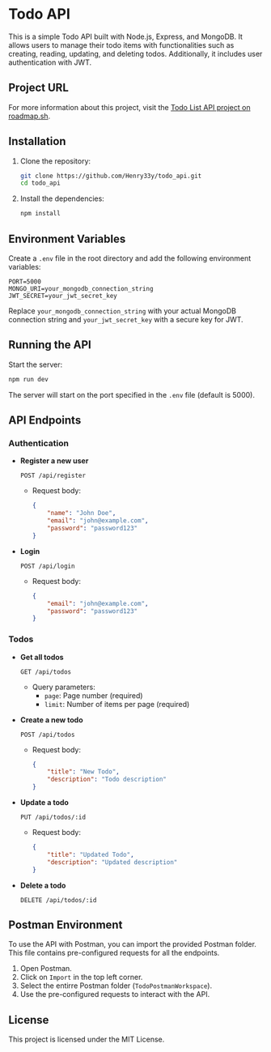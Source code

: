 # Todo API

This is a simple Todo API built with Node.js, Express, and MongoDB. It allows users to manage their todo items with functionalities such as creating, reading, updating, and deleting todos. Additionally, it includes user authentication with JWT.

## Project URL

For more information about this project, visit the [Todo List API project on roadmap.sh](https://roadmap.sh/projects/todo-list-api).

## Installation

1. Clone the repository:
    ```sh
    git clone https://github.com/Henry33y/todo_api.git
    cd todo_api
    ```

2. Install the dependencies:
    ```sh
    npm install
    ```

## Environment Variables

Create a `.env` file in the root directory and add the following environment variables:

```env
PORT=5000
MONGO_URI=your_mongodb_connection_string
JWT_SECRET=your_jwt_secret_key
```

Replace `your_mongodb_connection_string` with your actual MongoDB connection string and `your_jwt_secret_key` with a secure key for JWT.

## Running the API

Start the server:
```sh
npm run dev
```

The server will start on the port specified in the `.env` file (default is 5000).

## API Endpoints

### Authentication

- **Register a new user**
    ```http
    POST /api/register
    ```
    - Request body:
        ```json
        {
            "name": "John Doe",
            "email": "john@example.com",
            "password": "password123"
        }
        ```

- **Login**
    ```http
    POST /api/login
    ```
    - Request body:
        ```json
        {
            "email": "john@example.com",
            "password": "password123"
        }
        ```

### Todos

- **Get all todos**
    ```http
    GET /api/todos
    ```
    - Query parameters:
        - `page`: Page number (required)
        - `limit`: Number of items per page (required)

- **Create a new todo**
    ```http
    POST /api/todos
    ```
    - Request body:
        ```json
        {
            "title": "New Todo",
            "description": "Todo description"
        }
        ```

- **Update a todo**
    ```http
    PUT /api/todos/:id
    ```
    - Request body:
        ```json
        {
            "title": "Updated Todo",
            "description": "Updated description"
        }
        ```

- **Delete a todo**
    ```http
    DELETE /api/todos/:id
    ```

## Postman Environment

To use the API with Postman, you can import the provided Postman folder. This file contains pre-configured requests for all the endpoints.

1. Open Postman.
2. Click on `Import` in the top left corner.
3. Select the entirre Postman folder (`TodoPostmanWorkspace`).
4. Use the pre-configured requests to interact with the API.

## License

This project is licensed under the MIT License.